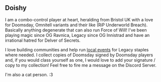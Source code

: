 <!-- markdownlint-disable-next-line first-line-heading -->
## Doishy

I am a combo-control player at heart, heralding from Bristol UK with a love for
Doomsday, Omnitell variants and their like (RiP Underworld Breach). Basically
anything degenerate that can also run Force of Will! I've been playing magic
since OG Ravnica, Legacy since OG Innistrad and have an irrational hatred for
Delver of Secrets.

I love building communities and help run [local events](http://swawlq.com) for
Legacy staples where needed. I collect copies of Doomsday signed by Doomsday
players and, if you would class yourself as one, I would love to add your
signature / copy to my collection! Feel free to fire me a message on the Discord
Server.

I'm also a cat person. :3

